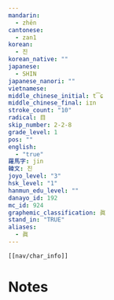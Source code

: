 ```yaml
---
mandarin:
  - zhēn
cantonese:
  - zan1
korean:
  - 진
korean_native: ""
japanese:
  - SHIN
japanese_nanori: ""
vietnamese:
middle_chinese_initial: t͡ɕ
middle_chinese_final: iɪn
stroke_count: "10"
radical: 目
skip_number: 2-2-8
grade_level: 1
pos: ""
english:
  - "true"
羅馬字: jin
韓文: 진
joyo_level: "3"
hsk_level: "1"
hanmun_edu_level: ""
danayo_id: 192
mc_id: 924
graphemic_classification: 眞
stand_in: "TRUE"
aliases:
  - 眞
---
```

```meta-bind-embed
[[nav/char_info]]
```

# Notes
